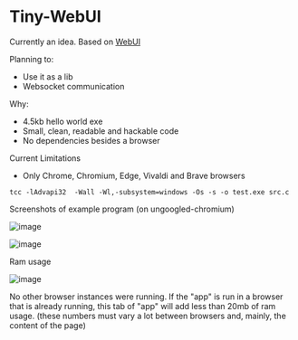 # Tiny-WebUI
Currently an idea. Based on [WebUI](https://github.com/alifcommunity/webui)

Planning to:
- Use it as a lib
- Websocket communication

Why:
- 4.5kb hello world exe
- Small, clean, readable and hackable code
- No dependencies besides a browser

Current Limitations
- Only Chrome, Chromium, Edge, Vivaldi and Brave browsers
```
tcc -lAdvapi32  -Wall -Wl,-subsystem=windows -Os -s -o test.exe src.c
```

Screenshots of example program (on ungoogled-chromium)

![image](https://user-images.githubusercontent.com/34981798/228994403-0d55a038-add7-42e2-a669-a910c679794e.png)

![image](https://user-images.githubusercontent.com/34981798/228993821-35cfc0a6-3b86-4f22-8662-49b16371c71f.png)


Ram usage

![image](https://user-images.githubusercontent.com/34981798/228827631-e2b518ce-9940-4cac-a9a7-678467be415f.png)

No other browser instances were running. If the "app" is run in a browser that is already running, this tab of "app" will add less than 20mb of ram usage. (these numbers must vary a lot between browsers and, mainly, the content of the page)
